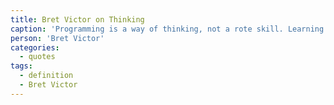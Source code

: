 ```yaml
---
title: Bret Victor on Thinking
caption: 'Programming is a way of thinking, not a rote skill. Learning about "for" loops is not learning to program, any more than learning about pencils is learning to draw.'
person: 'Bret Victor'
categories:
  - quotes
tags:
  - definition
  - Bret Victor
---
```

